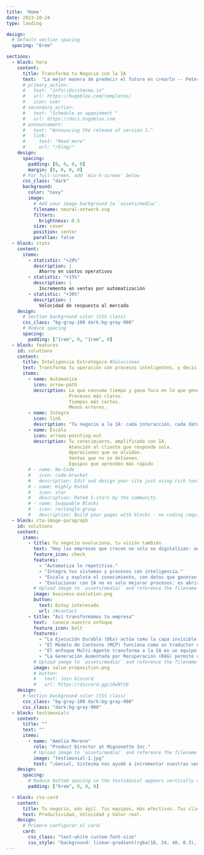 ```yaml
---
title: 'Home'
date: 2023-10-24
type: landing

design:
  # Default section spacing
  spacing: "6rem"

sections:
  - block: hero
    content:
      title: Transforma tu Negocio con la IA
      text:  "La mejor manera de predecir el futuro es crearlo -- Peter Drucker"
      # primary_action:
      #   text: "info\\@sistecma.io"
      #   url: https://hugoblox.com/templates/
      #   icon: user
      # secondary_action:
      #   text: "Schedule an appoinment "
      #   url: https://docs.hugoblox.com
      # announcement:
      #   text: "Announcing the release of version 1."
      #   link:
      #     text: "Read more"
      #     url: "/blog/"
    design:
      spacing:
        padding: [0, 0, 0, 0]
        margin: [0, 0, 0, 0]
      # For full-screen, add `min-h-screen` below
      css_class: "dark"
      background:
        color: "navy"
        image:
          # Add your image background to `assets/media/`.
          filename: neural-network.svg
          filters:
            brightness: 0.5
          size: cover
          position: center
          parallax: false
  - block: stats
    content:
      items:
        - statistic: "+20%"
          description: |
            Ahorro en costos operativos
        - statistic: "+15%"
          description: |
            Incremento en ventas por automatización
        - statistic: "+30%"
          description: |
            Velocidad de respuesta al mercado
    design:
      # Section background color (CSS class)
      css_class: "bg-gray-100 dark:bg-gray-900"
      # Reduce spacing
      spacing:
        padding: ["1rem", 0, "1rem", 0]
  - block: features
    id: solutions
    content:
      title: Inteligencia Estratégica #Soluciones
      text: Transforma tu operación con procesos inteligentes, y decisiones más rápidas. Haz de cada proceso una ventaja competitiva #"Simples, prácticas y a tu alcance"
      items:
        - name: Automatiza
          icon: arrow-path
          description: Lo que consume tiempo y gana foco en lo que genera valor.
                       Procesos más claros. 
                       Tiempos más cortos. 
                       Menos errores.
        - name: Integra
          icon: link
          description: "Tu negocio a la IA: cada interacción, cada dato y cada proceso se convierte en inteligencia accionable y convierte tus procesos en motores de crecimiento. Tus sistemas no solo ejecutan tareas, sino que anticipan necesidades, aceleran decisiones y te dan ventaja frente a tu competencia"
        - name: Escala
          icon: arrows-pointing-out
          description: Tu conocimiento, amplificado con IA. 
                       Atención al cliente que responde sola.
                       Operaciones que no olvidan.
                       Ventas que no se detienen.
                       Equipos que aprenden más rápido  
        # - name: No-Code
        #   icon: code-bracket
        #   description: Edit and design your site just using rich text (Markdown) and configurable YAML parameters.
        # - name: Highly Rated
        #   icon: star
        #   description: Rated 5-stars by the community.
        # - name: Swappable Blocks
        #   icon: rectangle-group
        #   description: Build your pages with blocks - no coding required!
  - block: cta-image-paragraph
    id: solutions
    content:
      items:
        - title: Tu negocio evoluciona, tu visión también.
          text: "Hoy las empresas que crecen no solo se digitalizan: automatizan, integran, aprenden y escalan. Lo que antes tomaba semanas, ahora se resuelve en horas. Lo que parecía complejo, ahora fluye."
          feature_icon: check
          features:
            - "Automatiza lo repetitivo."
            - "Integra tus sistemas y procesos con inteligencia."
            - "Escala y explota el conocimiento, con datos que generan valor real."
            - "Evolucionar con IA no es solo mejorar procesos: es abrir la puerta a nuevas formas de crecer, competir y liderar."
          # Upload image to `assets/media/` and reference the filename here
          image: business-evolution.png
          button:
            text: Estoy interesado
            url: /#contact
        - title: "Así transformamos tu empresa"
          text:  Conoce nuestro enfoque
          feature_icon: bolt
          features:
            - "La Ejecución Durable (DEx) actúa como la capa invisible que conecta la IA con los procesos de negocio. A diferencia de las automatizaciones tradicionales, que suelen ser frágiles y difíciles de mantener, este enfoque permite que cualquier flujo de trabajo se ejecute de manera confiable sin importar si dura segundos, días, meses, o años, e incluso si hay fallos, interrupciones o reinicios en el sistema."
            - "El Modelo de Contexto (MCP) funciona como un traductor universal que permite que la IA entienda y utilice la información de tu empresa de la misma manera que lo haría un equipo humano. Conecta datos dispersos, documentos y sistemas en un solo lenguaje, lo que facilita que las respuestas y acciones sean siempre relevantes, precisas y alineadas con tu negocio."
            - "El enfoque Multi-Agente transforma a la IA en un equipo de especialistas digitales que colaboran entre sí. Se despliegan agentes con roles claros y capacidades complementarias: uno busca información, otro razona escenarios, otro valida resultados y otro comunica con claridad. Este modelo multiplica la precisión y la eficiencia."
            - "La Generación Aumentada por Recuperación (RAG) permite que la IA responda con contexto real y familiar a tu negocio. En lugar de limitarse a generar texto, se conecta con tus propias bases de conocimiento, documentos o sistemas, y trae información precisa para enriquecer cada respuesta."
          # Upload image to `assets/media/` and reference the filename here
          image: value-proposition.png
          # button:
          #   text: Join Discord
          #   url: https://discord.gg/z8wNYzb
    design:
      # Section background color (CSS class)
      css_class: "bg-gray-100 dark:bg-gray-900"
      css_class: "dark:bg-gray-900"
  - block: testimonials
    content:
      title: ""
      text: ""
      items:
        - name: "Amelia Moreno"
          role: "Product Director at Mignonette Inc."
          # Upload image to `assets/media/` and reference the filename here
          image: "testimonial-1.jpg"
          text: "¡Genial, Sistecma nos ayudó a incrementar nuestras ventas rápidamente. A los 3 meses de transformar nuestros sistemas a entidades inteligentes ya teníamos resultados tangibles!"
    design:
      spacing:
        # Reduce bottom spacing so the testimonial appears vertically centered between sections
        padding: ["6rem", 0, 0, 0]

  - block: cta-card
    content:
      title: Tu negocio, más ágil. Tus equipos, más efectivos. Tus clientes, más cerca.
      text: Productividad, Velocidad y Valor real.
    design:
      # Primero configurar el card:
      card:
        css_class: "text-white custom-font-size"
        css_style: "background: linear-gradient(rgba(18, 24, 40, 0.3), rgba(18, 24, 40, 0.3)), url('/media/neural-network.svg') !important; background-size: cover !important; background-position: center !important; border-radius: 20px !important; padding: 80px 40px !important; background-color: transparent !important;"
---
```

